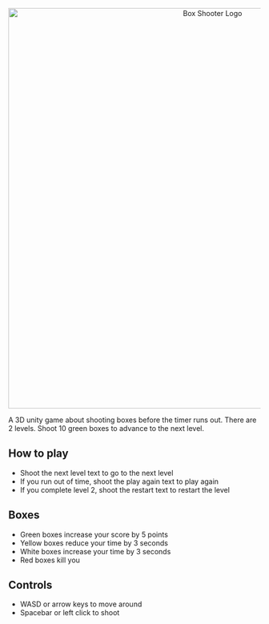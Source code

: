 <p align="center">
  <img src="https://user-images.githubusercontent.com/56180112/154130783-908dfb58-da4d-4047-98c7-5c95bd2a23a5.png" alt="Box Shooter Logo" width=800/>
</p>
A 3D unity game about shooting boxes before the timer runs out. There are 2 levels. Shoot 10 green boxes to advance to the next level.

## How to play
- Shoot the next level text to go to the next level
- If you run out of time, shoot the play again text to play again
- If you complete level 2, shoot the restart text to restart the level

## Boxes
- Green boxes increase your score by 5 points
- Yellow boxes reduce your time by 3 seconds
- White boxes increase your time by 3 seconds
- Red boxes kill you

## Controls
- WASD or arrow keys to move around
- Spacebar or left click to shoot
